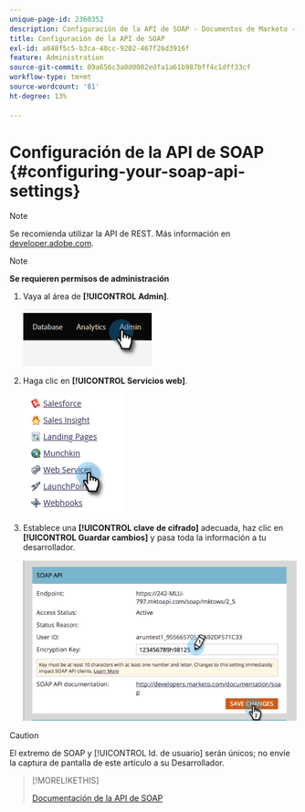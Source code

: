 ```yaml
---
unique-page-id: 2360352
description: Configuración de la API de SOAP - Documentos de Marketo - Documentación del producto
title: Configuración de la API de SOAP
exl-id: a848f5c5-b3ca-40cc-9202-467f26d3916f
feature: Administration
source-git-commit: 09a656c3a0d0002edfa1a61b987bff4c1dff33cf
workflow-type: tm+mt
source-wordcount: '81'
ht-degree: 13%

---
```


# Configuración de la API de SOAP {#configuring-your-soap-api-settings}

>[!NOTE]
>
>Se recomienda utilizar la API de REST. Más información en [developer.adobe.com](https://developer.adobe.com/marketo-apis/).

>[!NOTE]
>
>**Se requieren permisos de administración**

1. Vaya al área de **[!UICONTROL Admin]**.

   ![](assets/configuring-your-soap-api-settings-1.png)

1. Haga clic en **[!UICONTROL Servicios web]**.

   ![](assets/configuring-your-soap-api-settings-2.png)

1. Establece una **[!UICONTROL clave de cifrado]** adecuada, haz clic en **[!UICONTROL Guardar cambios]** y pasa toda la información a tu desarrollador.

   ![](assets/configuring-your-soap-api-settings-3.png)

>[!CAUTION]
>
>El extremo de SOAP y [!UICONTROL Id. de usuario] serán únicos; no envíe la captura de pantalla de este artículo a su Desarrollador.

>[!MORELIKETHIS]
>
>[Documentación de la API de SOAP](https://experienceleague.adobe.com/es/docs/marketo-developer/marketo/soap/soap-api)
